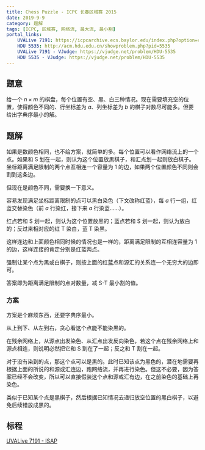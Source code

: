 ```yaml
---
title: Chess Puzzle - ICPC 长春区域赛 2015
date: 2019-9-9
category: 题解
tags: [ICPC, 区域赛, 网络流, 最大流, 最小割]
portal_links:
    UVALive 7191: https://icpcarchive.ecs.baylor.edu/index.php?option=com_onlinejudge&Itemid=8&category=681&page=show_problem&problem=5203
    HDU 5535: http://acm.hdu.edu.cn/showproblem.php?pid=5535
    UVALive 7191 - VJudge: https://vjudge.net/problem/HDU-5535
    HDU 5535 - VJudge: https://vjudge.net/problem/HDU-5535
---
```


## 题意

给一个 $n \times m$ 的棋盘，每个位置有空、黒、白三种情况。<!--
-->现在需要填充空的位置，使得颜色不同的、行坐标差为 $a$、列坐标差为 $b$ 的棋子对数尽可能多。<!--
-->但要给出字典序最小的解。

<!-- more -->


## 题解

如果是数颜色相同，也不给方案，就简单的多。<!--
-->每个位置可以看作网络流上的一个点。<!--
-->如果和 S 划在一起，则认为这个位置放黒棋子，和汇点划一起则放白棋子。<!--
-->坐标距离满足限制的两个点互相连一个容量为 1 的边，如果两个位置颜色不同则会割到这条边。

但现在是颜色不同，需要换一下意义。

容易发现满足坐标距离限制的点可以黑白染色（下文改称红蓝），<!--
-->每 $a$ 行一组，红蓝交替染色（前 $a$ 行染红，接下来 $a$ 行染蓝……）。

红点若和 S 划一起，则认为这个位置放黑的；蓝点若和 S 划一起，则认为放白的；反过来相对应的红 T 染白，蓝 T 染黒。

这样连边和上面颜色相同时候的情况也是一样的，距离满足限制的互相连容量为 1 的边，这样连接的肯定分别是红蓝两点。

强制让某个点为黑或白棋子，则按上面的红蓝点和源汇的关系连一个无穷大的边即可。

答案即为距离满足限制的点对数量，减 S-T 最小割的值。


### 方案

方案是个麻烦东西，还要字典序最小。

从上到下、从左到右，贪心看这个点能不能染黒的。

在残余网络上，从源点出发染色、从汇点出发反向染色，<!--
-->若这个点在残余网络上和源点相连，则说明必然把它和 S 割在了一起；反之和 T 割在一起。

对于没有染到的点，那这个点可以是黒的。<!--
-->此时已知该点为黑色的，潜在地需要再根据上面的所说的和源或汇连边，跑网络流，并再进行染色。<!--
-->但这不必要，因为答案已经不会改变，所以可以直接假装这个点和源或汇有边，在之前染色的基础上再染色。

类似于已知某个点是黒棋子，然后根据已知情况去递归放空位置的黑白棋子，以避免后续错放成黒的。


## 标程

[UVALive 7191 - ISAP](/assets/src/uvalive/7191/i.cpp)
